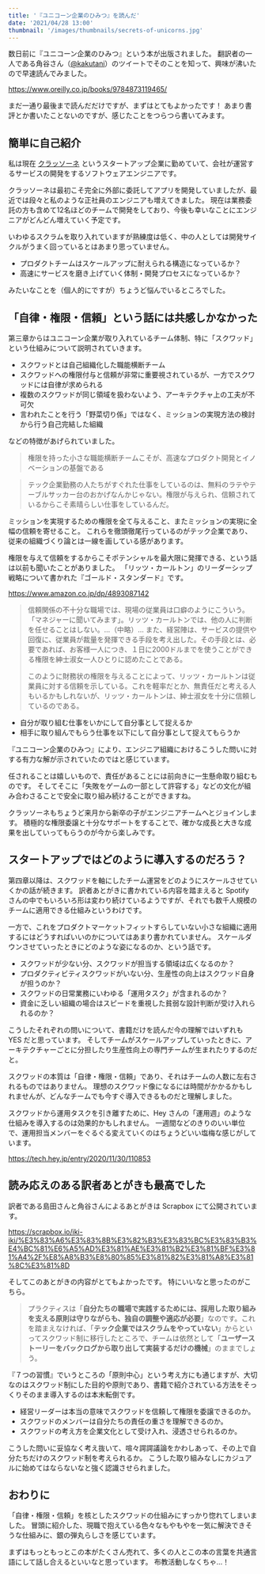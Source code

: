 ```yaml
---
title: '『ユニコーン企業のひみつ』を読んだ'
date: '2021/04/28 13:00'
thumbnail: '/images/thumbnails/secrets-of-unicorns.jpg'
---
```

数日前に『ユニコーン企業のひみつ』という本が出版されました。
翻訳者の一人である角谷さん（[@kakutani](https://twitter.com/kakutani)）のツイートでそのことを知って、興味が沸いたので早速読んでみました。

https://www.oreilly.co.jp/books/9784873119465/

まだ一通り最後まで読んだだけですが、まずはとてもよかったです！
あまり書評とか書いたことないのですが、感じたことをつらつら書いてみます。

## 簡単に自己紹介
私は現在 [クラッソーネ](https://www.crassone.co.jp) というスタートアップ企業に勤めていて、会社が運営するサービスの開発をするソフトウェアエンジニアです。

クラッソーネは最初こそ完全に外部に委託してアプリを開発していましたが、最近では段々と私のような正社員のエンジニアも増えてきました。
現在は業務委託の方も含めて12名ほどのチームで開発をしており、今後も幸いなことにエンジニアがどんどん増えていく予定です。

いわゆるスクラムを取り入れていますが熟練度は低く、中の人としては開発サイクルがうまく回っているとはあまり思っていません。

* プロダクトチームはスケールアップに耐えられる構造になっているか？
* 高速にサービスを磨き上げていく体制・開発プロセスになっているか？

みたいなことを（個人的にですが）ちょうど悩んでいるところでした。

## 「自律・権限・信頼」という話には共感しかなかった
第三章からはユニコーン企業が取り入れているチーム体制、特に「スクワッド」という仕組みについて説明されていきます。

* スクワッドとは自己組織化した職能横断チーム
* スクワッドへの権限付与と信頼が非常に重要視されているが、一方でスクワッドには自律が求められる
* 複数のスクワッドが同じ領域を扱わないよう、アーキテクチャ上の工夫が不可欠
* 言われたことを行う「野菜切り係」ではなく、ミッションの実現方法の検討から行う自己完結した組織

などの特徴があげられていました。

> 権限を持った小さな職能横断チームこそが、高速なプロダクト開発とイノベーションの基盤である

> テック企業勤務の人たちがすぐれた仕事をしているのは、無料のラテやテーブルサッカー台のおかげなんかじゃない。権限が与えられ、信頼されているからこそ素晴らしい仕事をしているんだ。

ミッションを実現するための権限を全て与えること、またミッションの実現に全幅の信頼を寄せること。
これらを徹頭徹尾行っているのがテック企業であり、従来の組織づくり論とは一線を画している感があります。

権限を与えて信頼をするからこそポテンシャルを最大限に発揮できる、という話は以前も聞いたことがありました。
「リッツ・カールトン」のリーダーシップ戦略について書かれた『ゴールド・スタンダード』です。

https://www.amazon.co.jp/dp/4893087142

> 信頼関係の不十分な職場では、現場の従業員は口癖のようにこういう。「マネジャーに聞いてみます」。リッツ・カールトンでは、他の人に判断を任せることはしない。...（中略）... また、経営陣は、サービスの提供や回復に、従業員が裁量を発揮できる手段を考え出した。その手段とは、必要であれば、お客様一人につき、１日に2000ドルまでを使うことができる権限を紳士淑女一人ひとりに認めたことである。
>
> このように財務状の権限を与えることによって、リッツ・カールトンは従業員に対する信頼を示している。これを軽率だとか、無責任だと考える人もいるかもしれないが、リッツ・カールトンは、紳士淑女を十分に信頼しているのである。

* 自分が取り組む仕事をいかにして自分事として捉えるか
* 相手に取り組んでもらう仕事を以下にして自分事として捉えてもらうか

『ユニコーン企業のひみつ』により、エンジニア組織におけるこうした問いに対する有力な解が示されていたのではと感じています。

任されることは嬉しいもので、責任があることには前向きに一生懸命取り組むものです。
そしてそこに「失敗をゲームの一部として許容する」などの文化が組み合わさることで安全に取り組み続けることができますね。

クラッソーネもちょうど来月から新卒の子がエンジニアチームへとジョインします。
積極的な権限委譲と十分なサポートをすることで、確かな成長と大きな成果を出していってもらうのが今から楽しみです。

## スタートアップではどのように導入するのだろう？
第四章以降は、スクワッドを軸にしたチーム運営をどのようにスケールさせていくかの話が続きます。
訳者あとがきに書かれている内容を踏まえると Spotify さんの中でもいろいろ形は変わり続けているようですが、それでも数千人規模のチームに適用できる仕組みというわけです。

一方で、これをプロダクトマーケットフィットすらしていない小さな組織に適用するにはどうすればいいのかについてはあまり書かれていません。
スケールダウンさせていったときにどのような姿になるのか、という話です。

* スクワッドが少ない分、スクワッドが担当する領域は広くなるのか？
* プロダクティビティスクワッドがいない分、生産性の向上はスクワッド自身が担うのか？
* スクワッドの日常業務にいわゆる「運用タスク」が含まれるのか？
* 資金に乏しい組織の場合はスピードを重視した貧弱な設計判断が受け入れられるのか？

こうしたそれぞれの問いについて、書籍だけを読んだ今の理解ではいずれも YES だと思っています。
そしてチームがスケールアップしていったときに、アーキテクチャーごとに分担したり生産性向上の専門チームが生まれたりするのだと。

スクワッドの本質は「自律・権限・信頼」であり、それはチームの人数に左右されるものではありません。
理想のスクワッド像になるには時間がかかるかもしれませんが、どんなチームでも今すぐ導入できるものだと理解しました。

スクワッドから運用タスクを引き離すために、Hey さんの「運用週」のような仕組みを導入するのは効果的かもしれません。
一週間などのきりのいい単位で、運用担当メンバーをぐるぐる変えていくのはちょうどいい塩梅な感じがしています。

https://tech.hey.jp/entry/2020/11/30/110853

## 読み応えのある訳者あとがきも最高でした
訳者である島田さんと角谷さんによるあとがきは Scrapbox にて公開されています。

https://scrapbox.io/iki-iki/%E3%83%A6%E3%83%8B%E3%82%B3%E3%83%BC%E3%83%B3%E4%BC%81%E6%A5%AD%E3%81%AE%E3%81%B2%E3%81%BF%E3%81%A4%2F%E8%A8%B3%E8%80%85%E3%81%82%E3%81%A8%E3%81%8C%E3%81%8D

そしてこのあとがきの内容がとてもよかったです。
特にいいなと思ったのがこちら。

> プラクティスは「**自分たちの職場で実践するためには、採用した取り組みを支える原則は守りながらも、独自の調整や適応が必要**」なのです。これを踏まえなければ、「**テック企業ではスクラムをやっていない**」からといってスクワッド制に移行したところで、チームは依然として「**ユーザーストーリーをバックログから取り出して実装するだけの機械**」のままでしょう。

『７つの習慣』でいうところの「原則中心」という考え方にも通じますが、大切なのはスクワッド制にした目的や原則であり、書籍で紹介されている方法をそっくりそのまま導入するのは本末転倒です。

* 経営リーダーは本当の意味でスクワッドを信頼して権限を委譲できるのか。
* スクワッドのメンバーは自分たちの責任の重さを理解できるのか。
* スクワッドの考え方を企業文化として受け入れ、浸透させられるのか。

こうした問いに妥協なく考え抜いて、喧々諤諤議論をかわしあって、その上で自分たちだけのスクワッド制を考えられるか。
こうした取り組みなしにカジュアルに始めてはならないなと強く認識させられました。

## おわりに
「自律・権限・信頼」を核としたスクワッドの仕組みにすっかり惚れてしまいました。
冒頭に紹介した、現職で抱えている色々なもやもやを一気に解決できそうな仕組みに、銀の弾丸らしさを感じています。

まずはもっともっとこの本がたくさん売れて、多くの人とこの本の言葉を共通言語にして話し合えるといいなと思っています。
布教活動しなくちゃ...！
